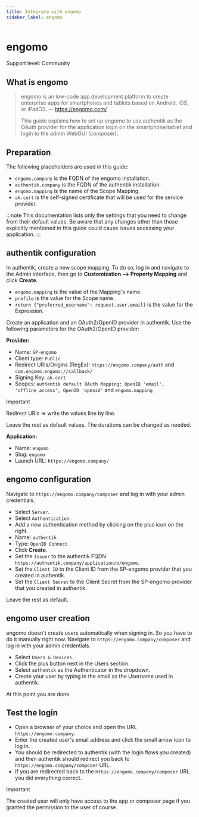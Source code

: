 ```yaml
---
title: Integrate with engomo
sidebar_label: engomo
---
```


# engomo

<span class="badge badge--secondary">Support level: Community</span>

## What is engomo

> engomo is an low-code app development platform to create enterprise apps for smartphones and tablets based on Android, iOS, or iPadOS.
> -- https://engomo.com/
>
> This guide explains how to set up engomo to use authentik as the OAuth provider for the application login on the smartphone/tablet and login to the admin WebGUI (composer).

## Preparation

The following placeholders are used in this guide:

- `engomo.company` is the FQDN of the engomo installation.
- `authentik.company` is the FQDN of the authentik installation.
- `engomo.mapping` is the name of the Scope Mapping.
- `ak.cert` is the self-signed certificate that will be used for the service provider.

:::note
This documentation lists only the settings that you need to change from their default values. Be aware that any changes other than those explicitly mentioned in this guide could cause issues accessing your application.
:::

## authentik configuration

In authentik, create a new scope mapping. To do so, log in and navigate to the Admin interface, then go to **Customization --> Property Mapping** and click **Create**.

- `engomo.mapping` is the value of the Mapping's name.
- `profile` is the value for the Scope name.
- `return {"preferred_username": request.user.email}` is the value for the Expression.

Create an application and an OAuth2/OpenID provider in authentik. Use the following parameters for the OAuth2/OpenID provider:

**Provider:**

- Name: `SP-engomo`
- Client type: `Public`
- Redirect URIs/Origins (RegEx): `https://engomo.company/auth` and `com.engomo.engomo://callback/`
- Signing Key: `ak.cert`
- Scopes: `authentik default OAuth Mapping: OpenID 'email', 'offline_access', OpenID 'openid'` and `engomo.mapping`

> [!IMPORTANT]
> Redirect URIs => write the values line by line.

Leave the rest as default values. The durations can be changed as needed.

**Application:**

- Name: `engomo`
- Slug: `engomo`
- Launch URL: `https://engomo.company/`

## engomo configuration

Navigate to `https://engomo.company/composer` and log in with your admin credentials.

- Select `Server`.
- Select `Authentication`.
- Add a new authentication method by clicking on the plus icon on the right.
- Name: `authentik`
- Type: `OpenID Connect`
- Click **Create**.
- Set the `Issuer` to the authentik FQDN `https://authentik.company/application/o/engomo`.
- Set the `Client ID` to the Client ID from the SP-engomo provider that you created in authentik.
- Set the `Client Secret` to the Client Secret from the SP-engomo provider that you created in authentik.

Leave the rest as default.

## engomo user creation

engomo doesn't create users automatically when signing in. So you have to do it manually right now.
Navigate to `https://engomo.company/composer` and log in with your admin credentials.

- Select `Users & Devices`.
- Click the plus button next in the Users section.
- Select `authentik` as the Authenticator in the dropdown.
- Create your user by typing in the email as the Username used in authentik.

At this point you are done.

## Test the login

- Open a browser of your choice and open the URL `https://engomo.company`.
- Enter the created user's email address and click the small arrow icon to log in.
- You should be redirected to authentik (with the login flows you created) and then authentik should redirect you back to `https://engomo.company/composer` URL.
- If you are redirected back to the `https://engomo.company/composer` URL you did everything correct.

> [!IMPORTANT]
> The created user will only have access to the app or composer page if you granted the permission to the user of course.

